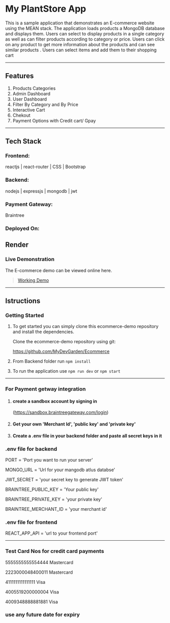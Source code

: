 # My PlantStore App
This is a sample application that demonstrates an E-commerce website using the MEAN stack. The application loads products a MongoDB database and displays them. Users can select to display products in a single category as well as can filter products according to category or price. Users can click on any product to get more information about the products and can see similar products . Users can select items and add them to their shopping cart

---
## Features

1. Products Categories
2. Admin Dashboard
3. User Dashboard
4. Filter By Category and By Price
5. Interactive Cart
6. Chekout
7. Payment Options with Credit cart/ Gpay
---

## Tech Stack
### Frontend:

reactjs | react-router |  CSS | Bootstrap 

### Backend:

nodejs | expressjs | mongodb | jwt 

### Payment Gateway:

Braintree

### Deployed On:

Render
---

### Live Demonstration
The E-commerce demo can be viewed online here.
>[Working Demo](https://ecommerce-plantstore.onrender.com)
---

## Istructions

### Getting Started 
1. To get started you can simply clone this ecommerce-demo repository and install the dependencies.

    Clone the ecommerce-demo repository using git:

    https://github.com/MyDevGarden/Ecommerce

2. From Backend folder run ``npm install``
3. To run the application use ``npm run dev`` or ``npm start``

___

### For Payment getway integration 
1. #### create a sandbox account by signing in
    (https://sandbox.braintreegateway.com/login)

2. #### Get your own 'Merchant Id', 'public key' and 'private key'
3. #### Create a .env file in your backend folder and paste all secret keys in it

### .env file for backend

PORT = 'Port you want to run your server'

MONGO_URL = 'Url for your mangodb atlus databse'

JWT_SECRET = 'your secret key to generate JWT token'


BRAINTREE_PUBLIC_KEY = 'Your public key'

BRAINTREE_PRIVATE_KEY = 'your private key'

BRAINTREE_MERCHANT_ID = 'your merchant id'

### .env file for frontend

REACT_APP_API = 'url to your frontend port'

___

### Test Card Nos for credit card payments
5555555555554444	Mastercard

2223000048400011	Mastercard

4111111111111111	Visa

4005519200000004	Visa

4009348888881881	Visa

### use any future date for expiry

